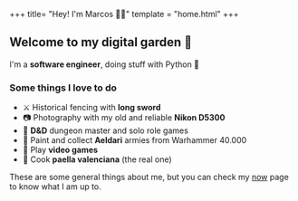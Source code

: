 +++
title= "Hey! I'm Marcos 👋🏼"
template = "home.html"
+++

## Welcome to my digital garden 🌱

I'm a **software engineer**, doing stuff with Python 🐍

### Some things I love to do

- ⚔️ Historical fencing with **long sword**
- 📷 Photography with my old and reliable **Nikon D5300**
- 🎲 **D&D** dungeon master and solo role games
- 🎨 Paint and collect **Aeldari** armies from Warhammer 40.000
- 👾 Play **video games**
- 🥘 Cook **paella valenciana** (the real one)

These are some general things about me, but you can check my [now](@/now/index.md) 
page to know what I am up to.

